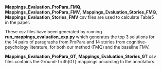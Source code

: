 **Mappings_Evaluation_ProPara_FMQ**, **Mappings_Evaluation_ProPara_FMV**, 
  **Mappings_Evaluation_Stories_FMQ**, **Mappings_Evaluation_Stories_FMV** 
  csv files are used to calculate Table5 in the paper. <br/>

These csv files have been generated by running **run_mappings_evaluation_exp.py**
which generates the top 3 solutions for the 14 pairs of paragraphs from ProPara and 14 stories 
from cognitive-psychology literature, for both our method (FMQ) and the baseline FMV. <br/>
  
**Mappings_Evaluation_ProPara_GT**, **Mappings_Evaluation_Stories_GT** csv files contains 
the Ground-Truth(GT) mappings according to the annotators. 



